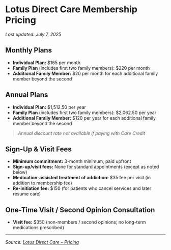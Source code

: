 # Lotus Direct Care Membership Pricing

_Last updated: July 7, 2025_

## Monthly Plans
- **Individual Plan:** $165 per month
- **Family Plan** (includes first two family members): $220 per month
- **Additional Family Member:** $20 per month for each additional family member beyond the second

## Annual Plans
- **Individual Plan:** $1,512.50 per year
- **Family Plan** (includes first two family members): $2,062.50 per year
- **Additional Family Member:** $120 per year for each additional family member beyond the second

> _Annual discount rate not available if paying with Care Credit_

## Sign-Up & Visit Fees
- **Minimum commitment:** 3-month minimum, paid upfront
- **Sign-up/visit fees:** None for standard appointments (except as noted below)
- **Medication-assisted treatment of addiction:** $35 fee per visit (in addition to membership fee)
- **Re-initiation fee:** $150 (for patients who cancel services and later resume care)

## One-Time Visit / Second Opinion Consultation
- **Visit fee:** $350 (non-members / second opinions; no long-term medications prescribed)

---

_Source: [Lotus Direct Care – Pricing](https://www.lotusdirectcare.com/pricing)_
